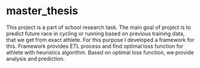 # master_thesis
This project is a part of school research task. The main goal of project is to predict future race in cycling or running based on previous training data, that we get from exact athlete. For this purpose I developed a framework for this. Framework provides ETL process and find optimal loss function for athlete with heuristics algorithm. Based on optimal loss function, we provide analysis and prediction.
